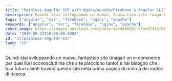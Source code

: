 ```yaml
---
title: "Painless Angular SSR with Nginx/Apache/Firebase & Angular CLI"
description: Quindi stai sviluppando un nuovo, fantastico sito (magari un e-commerce per quei libri sconosciuti ma che a te piacciono tanto) e hai bisogno che i tuoi futuri clienti trovino questo sito nella prima pagina di ricerca dei motori di ricerca, leggi questo articolo per sapere come fare
tags: ["angular", "ssr", "firebase", "nginx", "apache"]
keywords: ["angular", "ssr", "firebase", "nginx", "apache"]
cover_image: https://images.unsplash.com/photo-1544986581-efac024faf62?ixlib=rb-1.2.1&ixid=eyJhcHBfaWQiOjEyMDd9&auto=format&fit=crop&w=1950&q=80
date: "2019-08-12T10:00:00.000Z"
id: "it/painless-angular-ssr"
lang: "it"
---
```


Quindi stai sviluppando un nuovo, fantastico sito (magari un e-commerce per quei libri sconosciuti ma che a te piacciono tanto) e hai bisogno che i tuoi futuri clienti trovino questo sito nella prima pagina di ricerca dei motori di ricerca.
